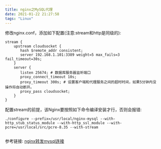 ```yaml
---
title: nginx之MySQL代理
date: 2021-01-22 21:27:58
tags: "Linux"
---
```


修改nginx.conf，添加如下配置(注意:stream和http是同级的):
<!--more-->
```
stream {
    upstream cloudsocket {
       hash $remote_addr consistent;
       server 192.168.1.101:3389 weight=5 max_fails=3 fail_timeout=30s;
    }
    server {
       listen 25674; # 数据库服务器监听端口
       proxy_connect_timeout 10s;
       proxy_timeout 300s; # 设置客户端和代理服务之间的超时时间，如果5分钟内没操作将自动断开。
       proxy_pass cloudsocket;
    }
}

```

配置stream的前提，该Nginx要按照如下命令编译安装才行，否则会报错:
```
./configure --prefix=/usr/local/nginx-mysql --with-http_stub_status_module --with-http_ssl_module --with-pcre=/usr/local/src/pcre-8.35 --with-stream


```
参考链接:
[nginx转发mysql连接](https://www.cnblogs.com/DreamFather/p/11358131.html)